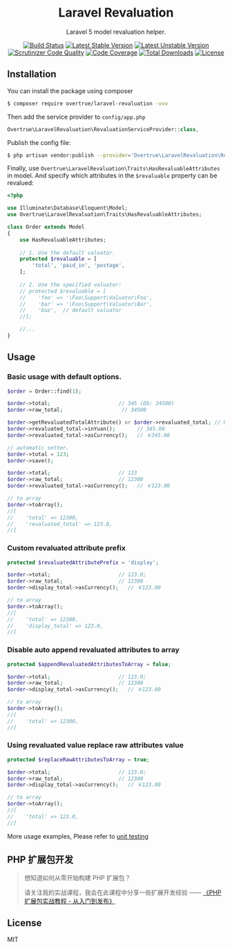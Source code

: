 <h1 align="center">Laravel Revaluation</h1>

<p align="center">Laravel 5 model revaluation helper.</p>

<p align="center">
<a href="https://travis-ci.org/overtrue/laravel-revaluation"><img src="https://travis-ci.org/overtrue/laravel-revaluation.svg?branch=master" alt="Build Status"></a>
<a href="https://packagist.org/packages/overtrue/laravel-revaluation"><img src="https://poser.pugx.org/overtrue/laravel-revaluation/v/stable.svg" alt="Latest Stable Version"></a>
<a href="https://packagist.org/packages/overtrue/laravel-revaluation"><img src="https://poser.pugx.org/overtrue/laravel-revaluation/v/unstable.svg" alt="Latest Unstable Version"></a>
<a href="https://scrutinizer-ci.com/g/overtrue/laravel-revaluation/?branch=master"><img src="https://scrutinizer-ci.com/g/overtrue/laravel-revaluation/badges/quality-score.png?b=master" alt="Scrutinizer Code Quality"></a>
<a href="https://scrutinizer-ci.com/g/overtrue/laravel-revaluation/?branch=master"><img src="https://scrutinizer-ci.com/g/overtrue/laravel-revaluation/badges/coverage.png?b=master" alt="Code Coverage"></a>
<a href="https://packagist.org/packages/overtrue/laravel-revaluation"><img src="https://poser.pugx.org/overtrue/laravel-revaluation/downloads" alt="Total Downloads"></a>
<a href="https://packagist.org/packages/overtrue/laravel-revaluation"><img src="https://poser.pugx.org/overtrue/laravel-revaluation/license" alt="License"></a>
</p>


## Installation

You can install the package using composer

```sh
$ composer require overtrue/laravel-revaluation -vvv
```

Then add the service provider to `config/app.php`

```php
Overtrue\LaravelRevaluation\RevaluationServiceProvider::class,
```

Publish the config file:

```sh
$ php artisan vendor:publish --provider='Overtrue\LaravelRevaluation\RevaluationServiceProvider'
```

Finally, use `Overtrue\LaravelRevaluation\Traits\HasRevaluableAttributes` in model. And specify which attributes in the `$revaluable` property can be revalued:

```php
<?php

use Illuminate\Database\Eloquent\Model;
use Overtrue\LaravelRevaluation\Traits\HasRevaluableAttributes;

class Order extends Model
{
    use HasRevaluableAttributes;
    
    // 1. Use the default valuator.
    protected $revaluable = [
        'total', 'paid_in', 'postage',
    ];
    
    // 2. Use the specified valuator:
    // protected $revaluable = [
    //    'foo' => '\Foo\Support\Valuator\Foo',
    //    'bar' => '\Foo\Support\Valuator\Bar',
    //    'baz',  // default valuator
    //];

    //...
}
```

## Usage


### Basic usage with default options.

```php
$order = Order::find(1);

$order->total;                      // 345 (Db: 34500)
$order->raw_total;                   // 34500

$order->getRevaluatedTotalAttribute() or $order->revaluated_total; // Overtrue\LaravelRevaluation\Valuators\RmbCent
$order->revaluated_total->inYuan();       // 345.00
$order->revaluated_total->asCurrency();   // ￥345.00

// automatic setter.
$order->total = 123;
$order->save();

$order->total;                      // 123
$order->raw_total;                  // 12300
$order->revaluated_total->asCurrency();   // ￥123.00

// to array
$order->toArray();
//[
//    'total' => 12300,
//    'revaluated_total' => 123.0,
//]
```

### Custom revaluated attribute prefix

```php
protected $revaluatedAttributePrefix = 'display';

$order->total;                      // 123.0;
$order->raw_total;                  // 12300
$order->display_total->asCurrency();   // ￥123.00

// to array
$order->toArray();
//[
//    'total' => 12300,
//    'display_total' => 123.0,
//]
```

### Disable auto append revaluated attributes to array

```php
protected $appendRevaluatedAttributesToArray = false;

$order->total;                      // 123.0;
$order->raw_total;                  // 12300
$order->display_total->asCurrency();   // ￥123.00

// to array
$order->toArray();
//[
//    'total' => 12300,
//]
```

### Using revaluated value replace raw attributes value

```php
protected $replaceRawAttributesToArray = true;

$order->total;                      // 123.0;
$order->raw_total;                  // 12300
$order->display_total->asCurrency();   // ￥123.00

// to array
$order->toArray();
//[
//    'total' => 123.0,
//]
```

More usage examples, Please refer to [unit testing](https://github.com/overtrue/laravel-revaluation/tree/master/tests) 

## PHP 扩展包开发

> 想知道如何从零开始构建 PHP 扩展包？
>
> 请关注我的实战课程，我会在此课程中分享一些扩展开发经验 —— [《PHP 扩展包实战教程 - 从入门到发布》](https://learnku.com/courses/creating-package)

## License

MIT
